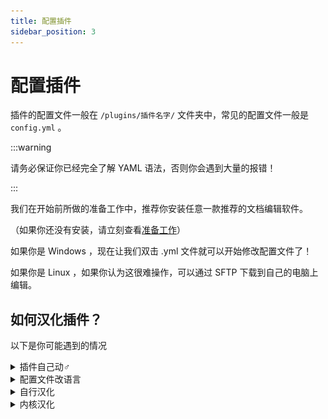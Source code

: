 ```yaml
---
title: 配置插件
sidebar_position: 3
---
```


# 配置插件

插件的配置文件一般在 `/plugins/插件名字/` 文件夹中，常见的配置文件一般是 `config.yml` 。

:::warning

请务必保证你已经完全了解 YAML 语法，否则你会遇到大量的报错！

:::

我们在开始前所做的准备工作中，推荐你安装任意一款推荐的文档编辑软件。

（如果你还没有安装，请立刻查看[准备工作](/docs/preparation/text-editor.md)）

如果你是 Windows ，现在让我们双击 .yml 文件就可以开始修改配置文件了！

如果你是 Linux ，如果你认为这很难操作，可以通过 SFTP 下载到自己的电脑上编辑。

## 如何汉化插件？

以下是你可能遇到的情况

<details>
    <summary>插件自己动♂</summary>

像luckperms，essentials，你服务器和客户端的语言设置成简体中文即可

</details>

<details>
    <summary>配置文件改语言</summary>

像 HoloMobHealth ，Gsit ，你可以在插件配置文件中(一般在 config.yml 中)找到 Language ， lang 等字眼

然后把把后面改成 zhcn，zh-cn，zh-CN，chinese 啥的，具体应该写什么这地方的注释可能提到，没提到那得靠你自己寻找了

比如**有时**可以用压缩软件打开插件jar文件找找

![](_images/概览/拆开jar.png)

</details>

<details>
    <summary>自行汉化</summary>

有些插件不提供别的语言，只提供一个语言文件 如 lang.yml，message.yml

就需要你自行汉化里面的内容了，去一些论坛翻翻也许能找到别人分享的汉化

### GPT汉化？

口令参考

```
请将我给出的以 yml 格式存储的 Minecraft 插件的配置文件汉化，且不改变本身的可执行性，其中被两个 % 包裹的为变量请不要翻译，请翻译时不要带翻译腔，而是要翻译得自然、流畅和地道，使用优美和高雅的表达方式并代入 Minecraft 游戏内进行翻译，翻译后请以 markdown 代码块的格式发送
```

备注：本教程并非推荐服主通过 GPT 等 AI 进行机翻，我们不对服主利用 AI 产生文本的行为及其内容负责。
在正常 Minecraft 服主群体中，使用 GPT 会被视作一种经济但欠缺考虑的行为，若有能力或财力充足，请尽力贡献人工翻译或自行翻译，万不可直接交由机翻，否则可能会对玩家的游玩体验造成极大的损害。

</details>

<details>
    <summary>内核汉化</summary>

如果你要用的这个插件没有以上所提到的所有情况...

他**可能**把你要改的语言直接写死在代码里了，你要自己去改代码

</details>
